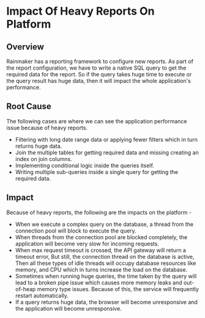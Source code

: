 # Impact Of Heavy Reports On Platform

## Overview <a href="#overview" id="overview"></a>

Rainmaker has a reporting framework to configure new reports. As part of the report configuration, we have to write a native SQL query to get the required data for the report. So if the query takes huge time to execute or the query result has huge data, then it will impact the whole application's performance.

## Root Cause <a href="#root-cause" id="root-cause"></a>

The following cases are where we can see the application performance issue because of heavy reports.

* Filtering with long date range data or applying fewer filters which in turn returns huge data.
* Join the multiple tables for getting required data and missing creating an index on join columns.
* Implementing conditional logic inside the queries itself.
* Writing multiple sub-queries inside a single query for getting the required data.

## Impact <a href="#impact" id="impact"></a>

Because of heavy reports, the following are the impacts on the platform -

* When we execute a complex query on the database, a thread from the connection pool will block to execute the query.
* When threads from the connection pool are blocked completely, the application will become very slow for incoming requests.
* When max request timeout is crossed, the API gateway will return a timeout error, But still, the connection thread on the database is active, Then all these types of idle threads will occupy database resources like memory, and CPU which in turns increase the load on the database.
* Sometimes when running huge queries, the time taken by the query will lead to a broken pipe issue which causes more memory leaks and out-of-heap memory type issues. Because of this, the service will frequently restart automatically.
* If a query returns huge data, the browser will become unresponsive and the application will become unresponsive.
